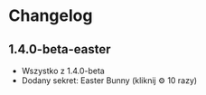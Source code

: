 # Changelog

## 1.4.0-beta-easter
- Wszystko z 1.4.0-beta
- Dodany sekret: Easter Bunny (kliknij ⚙️ 10 razy)
